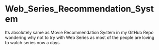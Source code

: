 # Web_Series_Recommendation_System

Its absolutely same as Movie Recommendation System in my GitHub Repo
wondering why not to try with Web Series as most of the people are loving to watch series now a days
